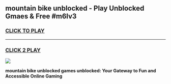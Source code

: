 
## mountain bike unblocked - Play Unblocked Gmaes & Free #m6lv3
<h3>
<a href="https://news.freeplayer.one?title=mountain_bike_unblocked&ref=24F">CLICK TO PLAY</a></h3>
<hr>

<h3>
<a href="https://news.freeplayer.one?title=mountain_bike_unblocked&ref=24F">CLICK 2 PLAY</a>
  
</h3>

<a href="https://news.freeplayer.one?title=mountain_bike_unblocked&ref=24F/"><img src="https://clearcache.store/games.png"></a>


**mountain bike unblocked games unblocked: Your Gateway to Fun and Accessible Online Gaming**
